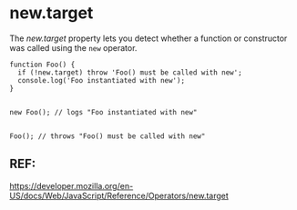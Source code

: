 # new.target

The *new.target* property lets you detect whether a function or constructor was called using the `new` operator.


```
function Foo() {
  if (!new.target) throw 'Foo() must be called with new';
  console.log('Foo instantiated with new');
}


new Foo(); // logs "Foo instantiated with new"


Foo(); // throws "Foo() must be called with new"
```



REF:
------
https://developer.mozilla.org/en-US/docs/Web/JavaScript/Reference/Operators/new.target
